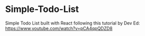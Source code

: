 # Simple-Todo-List
Simple Todo List built with React following this tutorial by Dev Ed:
https://www.youtube.com/watch?v=pCA4qpQDZD8

